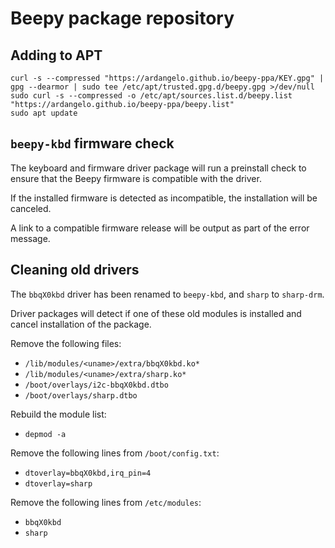 # Beepy package repository

## Adding to APT

	curl -s --compressed "https://ardangelo.github.io/beepy-ppa/KEY.gpg" | gpg --dearmor | sudo tee /etc/apt/trusted.gpg.d/beepy.gpg >/dev/null
	sudo curl -s --compressed -o /etc/apt/sources.list.d/beepy.list "https://ardangelo.github.io/beepy-ppa/beepy.list"
	sudo apt update

## `beepy-kbd` firmware check

The keyboard and firmware driver package will run a preinstall check to ensure that the Beepy firmware is compatible with the driver.

If the installed firmware is detected as incompatible, the installation will be canceled.

A link to a compatible firmware release will be output as part of the error message.

## Cleaning old drivers

The `bbqX0kbd` driver has been renamed to `beepy-kbd`, and `sharp` to `sharp-drm`.

Driver packages will detect if one of these old modules is installed and cancel installation of the package.

Remove the following files:

* `/lib/modules/<uname>/extra/bbqX0kbd.ko*`
* `/lib/modules/<uname>/extra/sharp.ko*`
* `/boot/overlays/i2c-bbqX0kbd.dtbo`
* `/boot/overlays/sharp.dtbo`

Rebuild the module list:

* `depmod -a`

Remove the following lines from `/boot/config.txt`:

* `dtoverlay=bbqX0kbd,irq_pin=4`
* `dtoverlay=sharp`

Remove the following lines from `/etc/modules`:

* `bbqX0kbd`
* `sharp`
